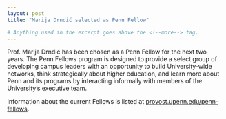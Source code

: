 ```yaml
---
layout: post
title: "Marija Drndić selected as Penn Fellow"

# Anything used in the excerpt goes above the <!--more--> tag.
---
```


Prof. Marija Drndić has been chosen as a Penn Fellow for the next two years.
The Penn Fellows program is designed to provide a select group of developing campus leaders with an opportunity to build University-wide networks, think strategically about higher education, and learn more about Penn and its programs by interacting informally with members of the University’s executive team.

Information about the current Fellows is listed at [provost.upenn.edu/penn-fellows](http://provost.upenn.edu/penn-fellows).

<!--more-->
